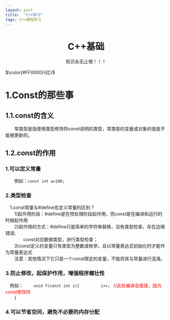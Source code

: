 ```yaml
---
layout: post
title:  "C++学习"
tags: C++编程学习
---
```

# <center>C++基础</center>
<center>知识永无止境！！！</center>

$\color{#FF0000}{红}$

# 1.Const的那些事
## 1.1.const的含义
&emsp;&emsp;常类型是指使用类型修饰符const说明的类型，常类型的变量或对象的值是不能被更新的。  
## 1.2.const的作用
###	1.可以定义常量
&emsp;&emsp;例如：`const int a=100;`

### 2.类型检查
&emsp;1.const常量与#define宏定义常量的区别？  
&emsp;&emsp;1)起作用阶段：#define是在预处理阶段起作用，而const是在编译和运行的时候起作用  
&emsp;&emsp;2)起作用的方式：#define只是简单的字符串替换，没有类型检查，存在边境错误;  
&emsp;&emsp;&emsp;&emsp;const对应数据类型，进行类型检查；  
&emsp;&emsp;3)const定义的变量只有类型为整数或枚举，且以常量表达式初始化时才能作为常量表达式  
&emsp;&emsp;注意：其他情况下它只是一个const限定的变量，不能将其与常量进行混淆。  

### 3.防止修改，起保护作用，增强程序健壮性
&emsp;例如：
&emsp;&emsp;`void f(const int i){ ` 
&emsp;&emsp;&emsp;&emsp;`i++; `<font color="red"> //此处编译会报错，因为const修饰符</font>  
&emsp;&emsp;`} `   

### 4.可以节省空间，避免不必要的内存分配

